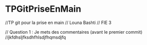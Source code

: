 # TPGitPriseEnMain

//TP git pour la prise en main
// Louna Bashti 
// FIE 3

// Question 1 : Je mets des commentaires (avant le premier commit)
//jkfdhsljfksdhfhlsdjfhqmsdjfq